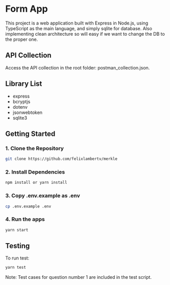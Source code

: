# Form App

This project is a web application built with Express in Node.js, using TypeScript as the main language, and simply sqlite for database. Also implementing clean architecture so will easy if we want to change the DB to the proper one.

## API Collection

Access the API collection in the root folder: postman_collection.json.

## Library List

- express
- bcryptjs
- dotenv
- jsonwebtoken
- sqlite3

## Getting Started

### 1. Clone the Repository

```bash
git clone https://github.com/felixlambertv/merkle
```

### 2. Install Dependencies

```bash
npm install or yarn install
```

### 3. Copy .env.example as .env

```bash
cp .env.example .env
```

### 4. Run the apps

```bash
yarn start
```

## Testing

To run test:

```bash
yarn test
```

Note: Test cases for question number 1 are included in the test script.
